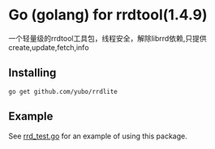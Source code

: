# Go (golang) for rrdtool(1.4.9)

一个轻量级的rrdtool工具包，线程安全，解除librrd依赖,只提供create,update,fetch,info

## Installing

    go get github.com/yubo/rrdlite


## Example 
See [rrd_test.go](https://github.com/yubo/rrdlite/blob/master/rrd_test.go) for an example of using this package.

